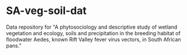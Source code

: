 # SA-veg-soil-dat
Data repository for "A phytosociology and descriptive study of wetland vegetation and ecology, soils and precipitation in the breeding habitat of floodwater Aedes, known Rift Valley fever virus vectors, in South African pans."
